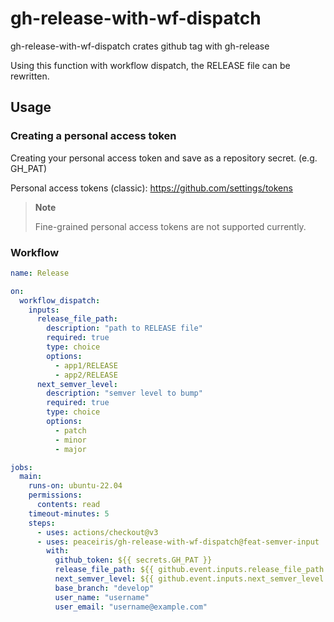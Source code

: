 # gh-release-with-wf-dispatch

gh-release-with-wf-dispatch crates github tag with gh-release

Using this function with workflow dispatch, the RELEASE file can be rewritten.


## Usage

### Creating a personal access token

Creating your personal access token and save as a repository secret. (e.g. GH_PAT)

Personal access tokens (classic): https://github.com/settings/tokens

> **Note**
>
> Fine-grained personal access tokens are not supported currently.

### Workflow

```yaml
name: Release

on:
  workflow_dispatch:
    inputs:
      release_file_path:
        description: "path to RELEASE file"
        required: true
        type: choice
        options:
          - app1/RELEASE
          - app2/RELEASE
      next_semver_level:
        description: "semver level to bump"
        required: true
        type: choice
        options:
          - patch
          - minor
          - major

jobs:
  main:
    runs-on: ubuntu-22.04
    permissions:
      contents: read
    timeout-minutes: 5
    steps:
      - uses: actions/checkout@v3
      - uses: peaceiris/gh-release-with-wf-dispatch@feat-semver-input
        with:
          github_token: ${{ secrets.GH_PAT }}
          release_file_path: ${{ github.event.inputs.release_file_path }}
          next_semver_level: ${{ github.event.inputs.next_semver_level }}
          base_branch: "develop"
          user_name: "username"
          user_email: "username@example.com"
```
